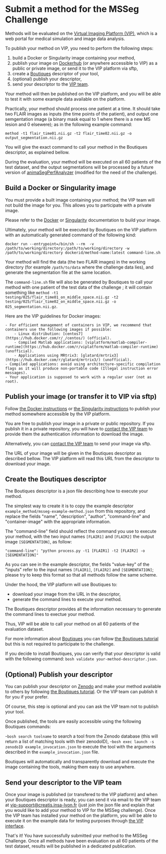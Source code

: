 # Submit a method for the MSSeg Challenge

Methods will be evaluated on the [Virtual Imaging Platform (VIP)](https://www.creatis.insa-lyon.fr/vip/), which is a web portal for medical simulation and image data analysis.

To publish your method on VIP, you need to perform the following steps:

1. build a Docker or Singularity image containing your method,
1. publish your image on [Dockerhub](https://hub.docker.com/) (or anywhere accessible to VIP) as a public or private image, or send it to the VIP platform via sftp,
1. create a [Boutiques](https://boutiques.github.io/) descriptor of your tool,
1. (optional) publish your descriptor,
1. send your descriptor to the [VIP team](vip-support@creatis.insa-lyon.fr).

Your method will then be published on the VIP platform, and you will be able to test it with some example data available on the platform.

Practically, your method should process one patient at a time. It should take two FLAIR images as inputs (the time points of the patient), and output one semgentation image (a binary mask equal to 1 where there is a new MS lesion and 0 elsewere); as in the following example command:

`method -t1 flair_time01.nii.gz -t2 flair_time02.nii.gz -o output_segmentation.nii.gz`

You will give the exact command to call your method in the Boutiques descriptor, as explained bellow.

During the evaluation, your method will be executed on all 60 patients of the test dataset, and the output segmentations will be processed by a future version of [animaSegPerfAnalyzer](https://anima.readthedocs.io/en/latest/segmentation.html#segmentation-performance-analyzer) (modified for the need of the challenge).

## Build a Docker or Singularity image

You must provide a built image containing your method; the VIP team will not build the image for you. This allows you to participate with a private image.

Please refer to the [Docker](https://docs.docker.com/get-started/) or [Singularity](https://sylabs.io/guides/3.7/user-guide/quick_start.html) documentation to build your image.

Ultimately, your method will be executed by Boutiques on the VIP platform with an automatically generated command of the following kind:

`docker run --entrypoint=/bin/sh --rm  -v /path/to/working/directory:/path/to/working/directory -w /path/to/working/directory dockerid/method-name:latest command-line.sh`

Your method will find the data (the two FLAIR images) in the working directory (for example `/path/to/data` where the challenge data lies), and generate the segmentation file at the same location.

The `command-line.sh` file will also be generated by Boutiques to call your method with one patient of the test data of the challenge ; it will contain something like `method -t1 testing/025/flair_time01_on_middle_space.nii.gz -t2 testing/025/flair_time02_on_middle_space.nii.gz -o 025_segmentation.nii.gz`.

Here are the VIP guidelines for Docker images:

    - For efficient management of containers in VIP, we recommend that containers use the following images if possible:
        - Linux distribution: [centos7](https://hub.docker.com/r/_/centos/) (official).
        - Compiled Matlab applications: [viplatform/matlab-compiler-runtime](https://hub.docker.com/r/viplatform/matlab-compiler-runtime) (unofficial).
        - Applications using MRtrix3: [glatard/mrtrix3](https://hub.docker.com/r/glatard/mrtrix3/) (unofficial).
    - Compiled applications: avoid using architecture-specific compilation flags as it will produce non-portable code (Illegal instruction error messages).
    - Your application is supposed to work with a regular user (not as root).

## Publish your image (or transfer it to VIP via sftp)

Follow [the Docker instructions](https://docs.docker.com/get-started/04_sharing_app/) or [the Singularity instructions](https://sylabs.io/guides/3.7/user-guide/endpoint.html) to publish your method somewhere accessible by the VIP platform. 

You are free to publish your image in a private or public repository. If you publish it in a private repository, you will have to [contact the VIP team](vip-support@creatis.insa-lyon.fr) to provide them the authentication information to download the image.

Alternatively, you can [contact the VIP team](vip-support@creatis.insa-lyon.fr) to send your image via sftp.

The URL of your image will be given in the Boutiques descriptor as described bellow. The VIP platform will read this URL from the descriptor to download your image.

## Create the Boutiques descriptor

The Boutiques descriptor is a json file describing how to execute your method.

The simplest way to create it is to copy the example descriptor `example_method/msseg-example-method.json` from this repository, and replace the fields "name", "description", "author", "command-line" and "container-image" with the appropriate information.

The "command-line" field should reflect the command you use to execute your method, with the two input names `[FLAIR1]` and `[FLAIR2]` the output image `[SEGMENTATION]`, as follow:

`"command-line": "python process.py -t1 [FLAIR1] -t2 [FLAIR2] -o [SEGMENTATION]"`

As you can see in the example descriptor, the fields "value-key" of the "inputs" refer to the input names `[FLAIR1]`, `[FLAIR2]` and `[SEGMENTATION]`; please try to keep this format so that all methods follow the same scheme.

Under the hood, the VIP platform will use Boutiques to:
- download your image from the URL in the descriptor,
- generate the command lines to execute your method.

The Boutiques descriptor provides all the information necessary to generate the command lines to exectue your method.

Thus, VIP will be able to call your method on all 60 patients of the evaluation dataset.

For more information about [Boutiques](https://boutiques.github.io/) you can follow [the Boutiques tutorial](https://nbviewer.jupyter.org/github/boutiques/tutorial/blob/master/notebooks/boutiques-tutorial.ipynb) but this is not required to participate to the challenge.

If you decide to install Boutiques, you can verify that your descriptor is valid with the following command: `bosh validate your-method-descriptor.json`.

## (Optional) Publish your descriptor

You can publish your descriptor on [Zenodo](https://zenodo.org/) and make your method available to others by following [the Boutiques tutorial](https://nbviewer.jupyter.org/github/boutiques/tutorial/blob/master/notebooks/boutiques-tutorial.ipynb).
Or the VIP team can publish it for you if your prefer.

Of course, this step is optional and you can ask the VIP team not to publish your tool.

Once published, the tools are easily accessible using the following Boutiques commands:

-`bosh search toolname` to search a tool from the Zenodo database (this will return a list of matching tools with their zenodoID),
-`bosh exec launch -s zenodoID example_invocation.json` to execute the tool with the arguments described in the `example_invocation.json` file.

Boutiques will automatically and transparently download and execute the image containing the tools, making them easy to use anywhere.

## Send your descriptor to the VIP team

Once your image is published (or transfered to the VIP platform) and when your Boutiques descriptor is ready, you can send it via email to the VIP team at vip-support@creatis.insa-lyon.fr (just join the json file and explain that you would like to add your method to VIP for the MSSeg challenge). Once the VIP team has installed your method on the platform, you will be able to execute it on the example data for testing purposes through [the VIP interface](https://vip.creatis.insa-lyon.fr/).

That's it! You have successfully submitted your method to the MSSeg Challenge.
Once all methods have been evaluation on all 60 patients of the test dataset, results will be published in a dedicated publication.